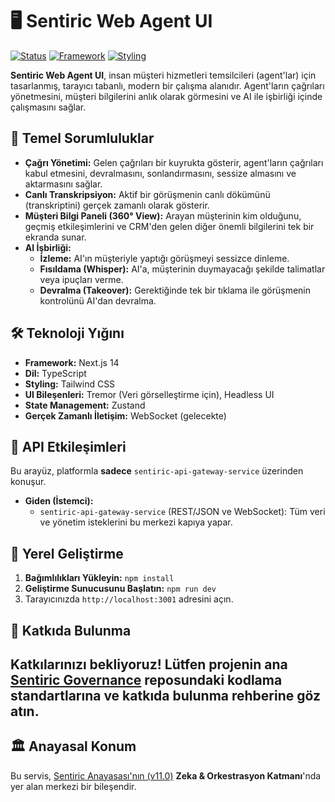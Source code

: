 # 🖥️ Sentiric Web Agent UI

[![Status](https://img.shields.io/badge/status-prototype-orange.svg)]()
[![Framework](https://img.shields.io/badge/framework-Next.js_14-black.svg)](https://nextjs.org/)
[![Styling](https://img.shields.io/badge/styling-Tailwind_CSS_&_Tremor-blue.svg)]()

**Sentiric Web Agent UI**, insan müşteri hizmetleri temsilcileri (agent'lar) için tasarlanmış, tarayıcı tabanlı, modern bir çalışma alanıdır. Agent'ların çağrıları yönetmesini, müşteri bilgilerini anlık olarak görmesini ve AI ile işbirliği içinde çalışmasını sağlar.

## 🎯 Temel Sorumluluklar

*   **Çağrı Yönetimi:** Gelen çağrıları bir kuyrukta gösterir, agent'ların çağrıları kabul etmesini, devralmasını, sonlandırmasını, sessize almasını ve aktarmasını sağlar.
*   **Canlı Transkripsiyon:** Aktif bir görüşmenin canlı dökümünü (transkriptini) gerçek zamanlı olarak gösterir.
*   **Müşteri Bilgi Paneli (360° View):** Arayan müşterinin kim olduğunu, geçmiş etkileşimlerini ve CRM'den gelen diğer önemli bilgilerini tek bir ekranda sunar.
*   **AI İşbirliği:**
    *   **İzleme:** AI'ın müşteriyle yaptığı görüşmeyi sessizce dinleme.
    *   **Fısıldama (Whisper):** AI'a, müşterinin duymayacağı şekilde talimatlar veya ipuçları verme.
    *   **Devralma (Takeover):** Gerektiğinde tek bir tıklama ile görüşmenin kontrolünü AI'dan devralma.

## 🛠️ Teknoloji Yığını

*   **Framework:** Next.js 14
*   **Dil:** TypeScript
*   **Styling:** Tailwind CSS
*   **UI Bileşenleri:** Tremor (Veri görselleştirme için), Headless UI
*   **State Management:** Zustand
*   **Gerçek Zamanlı İletişim:** WebSocket (gelecekte)

## 🔌 API Etkileşimleri

Bu arayüz, platformla **sadece** `sentiric-api-gateway-service` üzerinden konuşur.

*   **Giden (İstemci):**
    *   `sentiric-api-gateway-service` (REST/JSON ve WebSocket): Tüm veri ve yönetim isteklerini bu merkezi kapıya yapar.

## 🚀 Yerel Geliştirme

1.  **Bağımlılıkları Yükleyin:** `npm install`
2.  **Geliştirme Sunucusunu Başlatın:** `npm run dev`
3.  Tarayıcınızda `http://localhost:3001` adresini açın.

## 🤝 Katkıda Bulunma

Katkılarınızı bekliyoruz! Lütfen projenin ana [Sentiric Governance](https://github.com/sentiric/sentiric-governance) reposundaki kodlama standartlarına ve katkıda bulunma rehberine göz atın.
---
## 🏛️ Anayasal Konum

Bu servis, [Sentiric Anayasası'nın (v11.0)](https://github.com/sentiric/sentiric-governance/blob/main/docs/blueprint/Architecture-Overview.md) **Zeka & Orkestrasyon Katmanı**'nda yer alan merkezi bir bileşendir.